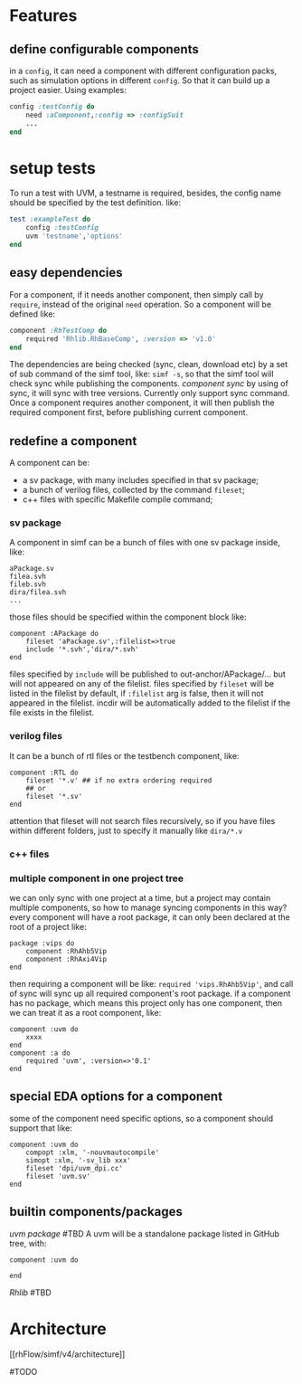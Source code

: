 # Features

## define configurable components
in a `config`, it can need a component with different configuration packs, such as simulation options in different `config`. So that it can build up a project easier.
Using examples:
```ruby
config :testConfig do
	need :aComponent,:config => :configSuit
	...
end
```

# setup tests
To run a test with UVM, a testname is required, besides, the config name should be specified by the test definition.
like:
```ruby
test :exampleTest do
	config :testConfig
	uvm 'testname','options'
end
```

## easy dependencies
For a component, if it needs another component, then simply call by `require`, instead of the original `need` operation. So a component will be defined like:
```ruby
component :RhTestComp do
	required 'Rhlib.RhBaseComp', :version => 'v1.0'
end
```
The dependencies are being checked (sync, clean, download etc) by a set of sub command of the  simf tool, like: `simf -s`, so that the simf tool will check sync while publishing the components.
*component sync*
by using of sync, it will sync with tree versions. Currently only support sync command.
Once a component requires another component, it will then publish the required component first, before publishing current component.

## redefine a component
A component can be:
- a sv package, with many includes specified in that sv package;
- a bunch of verilog files, collected by the command `fileset`;
- c++ files with specific Makefile compile command;
### sv package
A component in simf can be a bunch of files with one sv package inside, like:
```
aPackage.sv
filea.svh
fileb.svh
dira/filea.svh
...
```
those files should be specified within the component block like:
```
component :APackage do
	fileset 'aPackage.sv',:filelist=>true
	include '*.svh','dira/*.svh'
end
```
files specified by `include` will be published to out-anchor/APackage/...
but will not appeared on any of the filelist.
files specified by `fileset` will be listed in the filelist by default, if `:filelist` arg is false, then it will not appeared in the filelist.
incdir will be automatically added to the filelist if the file exists in the filelist.
### verilog files
It can be a bunch of rtl files or the testbench component, like:
```
component :RTL do
	fileset '*.v' ## if no extra ordering required
	## or
	fileset '*.sv'
end
```
attention that fileset will not search files recursively, so if you have files within different folders, just to specify it manually like `dira/*.v`
### c++ files


### multiple component in one project tree
we can only sync with one project at a time, but a project may contain multiple components, so how to manage syncing components in this way?
every component will have a root package, it can only been declared at the root of a project like:
```
package :vips do
	component :RhAhb5Vip
	component :RhAxi4Vip
end
```
then requiring a component will be like: `required 'vips.RhAhb5Vip'`, and call of sync will sync up all required component's root package.
if a component has no package, which means this project only has one component, then we can treat it as a root component, like:
```
component :uvm do
	xxxx
end
component :a do
	required 'uvm', :version=>'0.1'
end
```
## special EDA options for a component
some of the component need specific options, so a component should support that like:
```
component :uvm do
	compopt :xlm, '-nouvmautocompile'
	simopt :xlm, '-sv_lib xxx'
	fileset 'dpi/uvm_dpi.cc'
	fileset 'uvm.sv'
end
```
## builtin components/packages
*uvm package* #TBD 
A uvm will be a standalone package listed in GitHub tree, with:
```
component :uvm do

end
```

*Rhlib*
#TBD 



# Architecture
[[rhFlow/simf/v4/architecture]]


#TODO 
